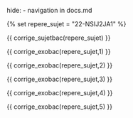 hide: - navigation  in docs.md

{% set repere_sujet = "22-NSIJ2JA1" %}

{{ corrige_sujetbac(repere_sujet) }}



{{ corrige_exobac(repere_sujet,1) }}



{{ corrige_exobac(repere_sujet,2) }}

{{ corrige_exobac(repere_sujet,3) }}

{{ corrige_exobac(repere_sujet,4) }}

{{ corrige_exobac(repere_sujet,5) }}
